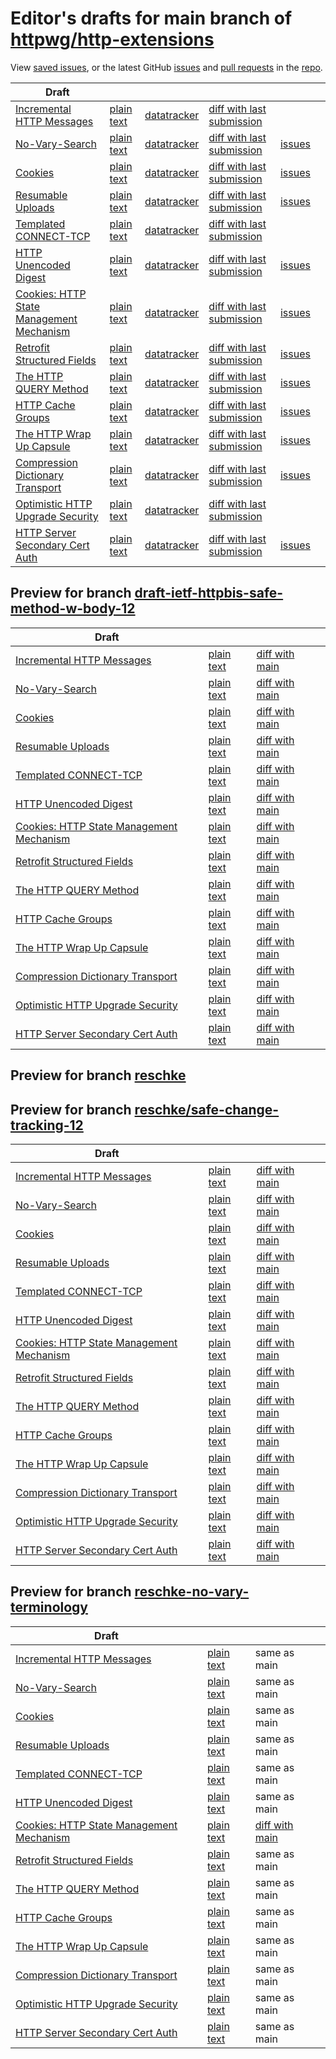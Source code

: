 # Editor's drafts for main branch of [httpwg/http-extensions](https://github.com/httpwg/http-extensions)

View [saved issues](issues.html), or the latest GitHub [issues](https://github.com/httpwg/http-extensions/issues) and [pull requests](https://github.com/httpwg/http-extensions/pulls) in the [repo](https://github.com/httpwg/http-extensions).

| Draft |     |     |     |     |     |
| ----- | --- | --- | --- | --- | --- |
| [Incremental HTTP Messages](./draft-ietf-httpbis-incremental.html "Incremental HTTP Messages (HTML)") | [plain text](./draft-ietf-httpbis-incremental.txt "Incremental HTTP Messages (Text)") | [datatracker](https://datatracker.ietf.org/doc/draft-ietf-httpbis-incremental "Datatracker for draft-ietf-httpbis-incremental") | [diff with last submission](https://author-tools.ietf.org/api/iddiff?doc_1=draft-ietf-httpbis-incremental&url_2=https://httpwg.github.io/http-extensions/draft-ietf-httpbis-incremental.txt) |  |
| [No-Vary-Search](./draft-ietf-httpbis-no-vary-search.html "The No-Vary-Search HTTP Response Header Field (HTML)") | [plain text](./draft-ietf-httpbis-no-vary-search.txt "The No-Vary-Search HTTP Response Header Field (Text)") | [datatracker](https://datatracker.ietf.org/doc/draft-ietf-httpbis-no-vary-search "Datatracker for draft-ietf-httpbis-no-vary-search") | [diff with last submission](https://author-tools.ietf.org/api/iddiff?doc_1=draft-ietf-httpbis-no-vary-search&url_2=https://httpwg.github.io/http-extensions/draft-ietf-httpbis-no-vary-search.txt) | [issues](https://github.com/httpwg/http-extensions/labels/no-vary-search) |
| [Cookies](./draft-ietf-httpbis-layered-cookies.html "Cookies: HTTP State Management Mechanism (HTML)") | [plain text](./draft-ietf-httpbis-layered-cookies.txt "Cookies: HTTP State Management Mechanism (Text)") | [datatracker](https://datatracker.ietf.org/doc/draft-ietf-httpbis-layered-cookies "Datatracker for draft-ietf-httpbis-layered-cookies") | [diff with last submission](https://author-tools.ietf.org/api/iddiff?doc_1=draft-ietf-httpbis-layered-cookies&url_2=https://httpwg.github.io/http-extensions/draft-ietf-httpbis-layered-cookies.txt) | [issues](https://github.com/httpwg/http-extensions/labels/cookies) |
| [Resumable Uploads](./draft-ietf-httpbis-resumable-upload.html "Resumable Uploads for HTTP (HTML)") | [plain text](./draft-ietf-httpbis-resumable-upload.txt "Resumable Uploads for HTTP (Text)") | [datatracker](https://datatracker.ietf.org/doc/draft-ietf-httpbis-resumable-upload "Datatracker for draft-ietf-httpbis-resumable-upload") | [diff with last submission](https://author-tools.ietf.org/api/iddiff?doc_1=draft-ietf-httpbis-resumable-upload&url_2=https://httpwg.github.io/http-extensions/draft-ietf-httpbis-resumable-upload.txt) | [issues](https://github.com/httpwg/http-extensions/labels/resumable-upload) |
| [Templated CONNECT-TCP](./draft-ietf-httpbis-connect-tcp.html "Template-Driven HTTP CONNECT Proxying for TCP (HTML)") | [plain text](./draft-ietf-httpbis-connect-tcp.txt "Template-Driven HTTP CONNECT Proxying for TCP (Text)") | [datatracker](https://datatracker.ietf.org/doc/draft-ietf-httpbis-connect-tcp "Datatracker for draft-ietf-httpbis-connect-tcp") | [diff with last submission](https://author-tools.ietf.org/api/iddiff?doc_1=draft-ietf-httpbis-connect-tcp&url_2=https://httpwg.github.io/http-extensions/draft-ietf-httpbis-connect-tcp.txt) |  |
| [HTTP Unencoded Digest](./draft-ietf-httpbis-unencoded-digest.html "HTTP Unencoded Digest (HTML)") | [plain text](./draft-ietf-httpbis-unencoded-digest.txt "HTTP Unencoded Digest (Text)") | [datatracker](https://datatracker.ietf.org/doc/draft-ietf-httpbis-unencoded-digest "Datatracker for draft-ietf-httpbis-unencoded-digest") | [diff with last submission](https://author-tools.ietf.org/api/iddiff?doc_1=draft-ietf-httpbis-unencoded-digest&url_2=https://httpwg.github.io/http-extensions/draft-ietf-httpbis-unencoded-digest.txt) | [issues](https://github.com/httpwg/http-extensions/labels/unencoded-digest) |
| [Cookies: HTTP State Management Mechanism](./draft-ietf-httpbis-rfc6265bis.html "Cookies: HTTP State Management Mechanism (HTML)") | [plain text](./draft-ietf-httpbis-rfc6265bis.txt "Cookies: HTTP State Management Mechanism (Text)") | [datatracker](https://datatracker.ietf.org/doc/draft-ietf-httpbis-rfc6265bis "Datatracker for draft-ietf-httpbis-rfc6265bis") | [diff with last submission](https://author-tools.ietf.org/api/iddiff?doc_1=draft-ietf-httpbis-rfc6265bis&url_2=https://httpwg.github.io/http-extensions/draft-ietf-httpbis-rfc6265bis.txt) | [issues](https://github.com/httpwg/http-extensions/labels/6265bis) |
| [Retrofit Structured Fields](./draft-ietf-httpbis-retrofit.html "Retrofit Structured Fields for HTTP (HTML)") | [plain text](./draft-ietf-httpbis-retrofit.txt "Retrofit Structured Fields for HTTP (Text)") | [datatracker](https://datatracker.ietf.org/doc/draft-ietf-httpbis-retrofit "Datatracker for draft-ietf-httpbis-retrofit") | [diff with last submission](https://author-tools.ietf.org/api/iddiff?doc_1=draft-ietf-httpbis-retrofit&url_2=https://httpwg.github.io/http-extensions/draft-ietf-httpbis-retrofit.txt) | [issues](https://github.com/httpwg/http-extensions/labels/retrofit) |
| [The HTTP QUERY Method](./draft-ietf-httpbis-safe-method-w-body.html "The HTTP QUERY Method (HTML)") | [plain text](./draft-ietf-httpbis-safe-method-w-body.txt "The HTTP QUERY Method (Text)") | [datatracker](https://datatracker.ietf.org/doc/draft-ietf-httpbis-safe-method-w-body "Datatracker for draft-ietf-httpbis-safe-method-w-body") | [diff with last submission](https://author-tools.ietf.org/api/iddiff?doc_1=draft-ietf-httpbis-safe-method-w-body&url_2=https://httpwg.github.io/http-extensions/draft-ietf-httpbis-safe-method-w-body.txt) | [issues](https://github.com/httpwg/http-extensions/labels/query-method) |
| [HTTP Cache Groups](./draft-ietf-httpbis-cache-groups.html "HTTP Cache Groups (HTML)") | [plain text](./draft-ietf-httpbis-cache-groups.txt "HTTP Cache Groups (Text)") | [datatracker](https://datatracker.ietf.org/doc/draft-ietf-httpbis-cache-groups "Datatracker for draft-ietf-httpbis-cache-groups") | [diff with last submission](https://author-tools.ietf.org/api/iddiff?doc_1=draft-ietf-httpbis-cache-groups&url_2=https://httpwg.github.io/http-extensions/draft-ietf-httpbis-cache-groups.txt) | [issues](https://github.com/httpwg/http-extensions/labels/cache-groups) |
| [The HTTP Wrap Up Capsule](./draft-ietf-httpbis-wrap-up.html "The HTTP Wrap Up Capsule (HTML)") | [plain text](./draft-ietf-httpbis-wrap-up.txt "The HTTP Wrap Up Capsule (Text)") | [datatracker](https://datatracker.ietf.org/doc/draft-ietf-httpbis-wrap-up "Datatracker for draft-ietf-httpbis-wrap-up") | [diff with last submission](https://author-tools.ietf.org/api/iddiff?doc_1=draft-ietf-httpbis-wrap-up&url_2=https://httpwg.github.io/http-extensions/draft-ietf-httpbis-wrap-up.txt) | [issues](https://github.com/httpwg/http-extensions/labels/wrap-up) |
| [Compression Dictionary Transport](./draft-ietf-httpbis-compression-dictionary.html "Compression Dictionary Transport (HTML)") | [plain text](./draft-ietf-httpbis-compression-dictionary.txt "Compression Dictionary Transport (Text)") | [datatracker](https://datatracker.ietf.org/doc/draft-ietf-httpbis-compression-dictionary "Datatracker for draft-ietf-httpbis-compression-dictionary") | [diff with last submission](https://author-tools.ietf.org/api/iddiff?doc_1=draft-ietf-httpbis-compression-dictionary&url_2=https://httpwg.github.io/http-extensions/draft-ietf-httpbis-compression-dictionary.txt) | [issues](https://github.com/httpwg/http-extensions/labels/compression-dictionary) |
| [Optimistic HTTP Upgrade Security](./draft-ietf-httpbis-optimistic-upgrade.html "Security Considerations for Optimistic Protocol Transitions in HTTP/1.1 (HTML)") | [plain text](./draft-ietf-httpbis-optimistic-upgrade.txt "Security Considerations for Optimistic Protocol Transitions in HTTP/1.1 (Text)") | [datatracker](https://datatracker.ietf.org/doc/draft-ietf-httpbis-optimistic-upgrade "Datatracker for draft-ietf-httpbis-optimistic-upgrade") | [diff with last submission](https://author-tools.ietf.org/api/iddiff?doc_1=draft-ietf-httpbis-optimistic-upgrade&url_2=https://httpwg.github.io/http-extensions/draft-ietf-httpbis-optimistic-upgrade.txt) |  |
| [HTTP Server Secondary Cert Auth](./draft-ietf-httpbis-secondary-server-certs.html "Secondary Certificate Authentication of HTTP Servers (HTML)") | [plain text](./draft-ietf-httpbis-secondary-server-certs.txt "Secondary Certificate Authentication of HTTP Servers (Text)") | [datatracker](https://datatracker.ietf.org/doc/draft-ietf-httpbis-secondary-server-certs "Datatracker for draft-ietf-httpbis-secondary-server-certs") | [diff with last submission](https://author-tools.ietf.org/api/iddiff?doc_1=draft-ietf-httpbis-secondary-server-certs&url_2=https://httpwg.github.io/http-extensions/draft-ietf-httpbis-secondary-server-certs.txt) | [issues](https://github.com/httpwg/http-extensions/labels/secondary-server-certs) |

## Preview for branch [draft-ietf-httpbis-safe-method-w-body-12](draft-ietf-httpbis-safe-method-w-body-12)

| Draft |     |     |     |
| ----- | --- | --- | --- |
| [Incremental HTTP Messages](draft-ietf-httpbis-safe-method-w-body-12/draft-ietf-httpbis-incremental.html "Incremental HTTP Messages (HTML)") | [plain text](draft-ietf-httpbis-safe-method-w-body-12/draft-ietf-httpbis-incremental.txt "Incremental HTTP Messages (Text)") | [diff with main](https://author-tools.ietf.org/api/iddiff?url_1=https://httpwg.github.io/http-extensions/draft-ietf-httpbis-incremental.txt&url_2=https://httpwg.github.io/http-extensions/draft-ietf-httpbis-safe-method-w-body-12/draft-ietf-httpbis-incremental.txt) |
| [No-Vary-Search](draft-ietf-httpbis-safe-method-w-body-12/draft-ietf-httpbis-no-vary-search.html "The No-Vary-Search HTTP Response Header Field (HTML)") | [plain text](draft-ietf-httpbis-safe-method-w-body-12/draft-ietf-httpbis-no-vary-search.txt "The No-Vary-Search HTTP Response Header Field (Text)") | [diff with main](https://author-tools.ietf.org/api/iddiff?url_1=https://httpwg.github.io/http-extensions/draft-ietf-httpbis-no-vary-search.txt&url_2=https://httpwg.github.io/http-extensions/draft-ietf-httpbis-safe-method-w-body-12/draft-ietf-httpbis-no-vary-search.txt) |
| [Cookies](draft-ietf-httpbis-safe-method-w-body-12/draft-ietf-httpbis-layered-cookies.html "Cookies: HTTP State Management Mechanism (HTML)") | [plain text](draft-ietf-httpbis-safe-method-w-body-12/draft-ietf-httpbis-layered-cookies.txt "Cookies: HTTP State Management Mechanism (Text)") | [diff with main](https://author-tools.ietf.org/api/iddiff?url_1=https://httpwg.github.io/http-extensions/draft-ietf-httpbis-layered-cookies.txt&url_2=https://httpwg.github.io/http-extensions/draft-ietf-httpbis-safe-method-w-body-12/draft-ietf-httpbis-layered-cookies.txt) |
| [Resumable Uploads](draft-ietf-httpbis-safe-method-w-body-12/draft-ietf-httpbis-resumable-upload.html "Resumable Uploads for HTTP (HTML)") | [plain text](draft-ietf-httpbis-safe-method-w-body-12/draft-ietf-httpbis-resumable-upload.txt "Resumable Uploads for HTTP (Text)") | [diff with main](https://author-tools.ietf.org/api/iddiff?url_1=https://httpwg.github.io/http-extensions/draft-ietf-httpbis-resumable-upload.txt&url_2=https://httpwg.github.io/http-extensions/draft-ietf-httpbis-safe-method-w-body-12/draft-ietf-httpbis-resumable-upload.txt) |
| [Templated CONNECT-TCP](draft-ietf-httpbis-safe-method-w-body-12/draft-ietf-httpbis-connect-tcp.html "Template-Driven HTTP CONNECT Proxying for TCP (HTML)") | [plain text](draft-ietf-httpbis-safe-method-w-body-12/draft-ietf-httpbis-connect-tcp.txt "Template-Driven HTTP CONNECT Proxying for TCP (Text)") | [diff with main](https://author-tools.ietf.org/api/iddiff?url_1=https://httpwg.github.io/http-extensions/draft-ietf-httpbis-connect-tcp.txt&url_2=https://httpwg.github.io/http-extensions/draft-ietf-httpbis-safe-method-w-body-12/draft-ietf-httpbis-connect-tcp.txt) |
| [HTTP Unencoded Digest](draft-ietf-httpbis-safe-method-w-body-12/draft-ietf-httpbis-unencoded-digest.html "HTTP Unencoded Digest (HTML)") | [plain text](draft-ietf-httpbis-safe-method-w-body-12/draft-ietf-httpbis-unencoded-digest.txt "HTTP Unencoded Digest (Text)") | [diff with main](https://author-tools.ietf.org/api/iddiff?url_1=https://httpwg.github.io/http-extensions/draft-ietf-httpbis-unencoded-digest.txt&url_2=https://httpwg.github.io/http-extensions/draft-ietf-httpbis-safe-method-w-body-12/draft-ietf-httpbis-unencoded-digest.txt) |
| [Cookies: HTTP State Management Mechanism](draft-ietf-httpbis-safe-method-w-body-12/draft-ietf-httpbis-rfc6265bis.html "Cookies: HTTP State Management Mechanism (HTML)") | [plain text](draft-ietf-httpbis-safe-method-w-body-12/draft-ietf-httpbis-rfc6265bis.txt "Cookies: HTTP State Management Mechanism (Text)") | [diff with main](https://author-tools.ietf.org/api/iddiff?url_1=https://httpwg.github.io/http-extensions/draft-ietf-httpbis-rfc6265bis.txt&url_2=https://httpwg.github.io/http-extensions/draft-ietf-httpbis-safe-method-w-body-12/draft-ietf-httpbis-rfc6265bis.txt) |
| [Retrofit Structured Fields](draft-ietf-httpbis-safe-method-w-body-12/draft-ietf-httpbis-retrofit.html "Retrofit Structured Fields for HTTP (HTML)") | [plain text](draft-ietf-httpbis-safe-method-w-body-12/draft-ietf-httpbis-retrofit.txt "Retrofit Structured Fields for HTTP (Text)") | [diff with main](https://author-tools.ietf.org/api/iddiff?url_1=https://httpwg.github.io/http-extensions/draft-ietf-httpbis-retrofit.txt&url_2=https://httpwg.github.io/http-extensions/draft-ietf-httpbis-safe-method-w-body-12/draft-ietf-httpbis-retrofit.txt) |
| [The HTTP QUERY Method](draft-ietf-httpbis-safe-method-w-body-12/draft-ietf-httpbis-safe-method-w-body.html "The HTTP QUERY Method (HTML)") | [plain text](draft-ietf-httpbis-safe-method-w-body-12/draft-ietf-httpbis-safe-method-w-body.txt "The HTTP QUERY Method (Text)") | [diff with main](https://author-tools.ietf.org/api/iddiff?url_1=https://httpwg.github.io/http-extensions/draft-ietf-httpbis-safe-method-w-body.txt&url_2=https://httpwg.github.io/http-extensions/draft-ietf-httpbis-safe-method-w-body-12/draft-ietf-httpbis-safe-method-w-body.txt) |
| [HTTP Cache Groups](draft-ietf-httpbis-safe-method-w-body-12/draft-ietf-httpbis-cache-groups.html "HTTP Cache Groups (HTML)") | [plain text](draft-ietf-httpbis-safe-method-w-body-12/draft-ietf-httpbis-cache-groups.txt "HTTP Cache Groups (Text)") | [diff with main](https://author-tools.ietf.org/api/iddiff?url_1=https://httpwg.github.io/http-extensions/draft-ietf-httpbis-cache-groups.txt&url_2=https://httpwg.github.io/http-extensions/draft-ietf-httpbis-safe-method-w-body-12/draft-ietf-httpbis-cache-groups.txt) |
| [The HTTP Wrap Up Capsule](draft-ietf-httpbis-safe-method-w-body-12/draft-ietf-httpbis-wrap-up.html "The HTTP Wrap Up Capsule (HTML)") | [plain text](draft-ietf-httpbis-safe-method-w-body-12/draft-ietf-httpbis-wrap-up.txt "The HTTP Wrap Up Capsule (Text)") | [diff with main](https://author-tools.ietf.org/api/iddiff?url_1=https://httpwg.github.io/http-extensions/draft-ietf-httpbis-wrap-up.txt&url_2=https://httpwg.github.io/http-extensions/draft-ietf-httpbis-safe-method-w-body-12/draft-ietf-httpbis-wrap-up.txt) |
| [Compression Dictionary Transport](draft-ietf-httpbis-safe-method-w-body-12/draft-ietf-httpbis-compression-dictionary.html "Compression Dictionary Transport (HTML)") | [plain text](draft-ietf-httpbis-safe-method-w-body-12/draft-ietf-httpbis-compression-dictionary.txt "Compression Dictionary Transport (Text)") | [diff with main](https://author-tools.ietf.org/api/iddiff?url_1=https://httpwg.github.io/http-extensions/draft-ietf-httpbis-compression-dictionary.txt&url_2=https://httpwg.github.io/http-extensions/draft-ietf-httpbis-safe-method-w-body-12/draft-ietf-httpbis-compression-dictionary.txt) |
| [Optimistic HTTP Upgrade Security](draft-ietf-httpbis-safe-method-w-body-12/draft-ietf-httpbis-optimistic-upgrade.html "Security Considerations for Optimistic Protocol Transitions in HTTP/1.1 (HTML)") | [plain text](draft-ietf-httpbis-safe-method-w-body-12/draft-ietf-httpbis-optimistic-upgrade.txt "Security Considerations for Optimistic Protocol Transitions in HTTP/1.1 (Text)") | [diff with main](https://author-tools.ietf.org/api/iddiff?url_1=https://httpwg.github.io/http-extensions/draft-ietf-httpbis-optimistic-upgrade.txt&url_2=https://httpwg.github.io/http-extensions/draft-ietf-httpbis-safe-method-w-body-12/draft-ietf-httpbis-optimistic-upgrade.txt) |
| [HTTP Server Secondary Cert Auth](draft-ietf-httpbis-safe-method-w-body-12/draft-ietf-httpbis-secondary-server-certs.html "Secondary Certificate Authentication of HTTP Servers (HTML)") | [plain text](draft-ietf-httpbis-safe-method-w-body-12/draft-ietf-httpbis-secondary-server-certs.txt "Secondary Certificate Authentication of HTTP Servers (Text)") | [diff with main](https://author-tools.ietf.org/api/iddiff?url_1=https://httpwg.github.io/http-extensions/draft-ietf-httpbis-secondary-server-certs.txt&url_2=https://httpwg.github.io/http-extensions/draft-ietf-httpbis-safe-method-w-body-12/draft-ietf-httpbis-secondary-server-certs.txt) |

## Preview for branch [reschke](reschke)

## Preview for branch [reschke/safe-change-tracking-12](reschke/safe-change-tracking-12)

| Draft |     |     |     |
| ----- | --- | --- | --- |
| [Incremental HTTP Messages](reschke/safe-change-tracking-12/draft-ietf-httpbis-incremental.html "Incremental HTTP Messages (HTML)") | [plain text](reschke/safe-change-tracking-12/draft-ietf-httpbis-incremental.txt "Incremental HTTP Messages (Text)") | [diff with main](https://author-tools.ietf.org/api/iddiff?url_1=https://httpwg.github.io/http-extensions/draft-ietf-httpbis-incremental.txt&url_2=https://httpwg.github.io/http-extensions/reschke/safe-change-tracking-12/draft-ietf-httpbis-incremental.txt) |
| [No-Vary-Search](reschke/safe-change-tracking-12/draft-ietf-httpbis-no-vary-search.html "The No-Vary-Search HTTP Response Header Field (HTML)") | [plain text](reschke/safe-change-tracking-12/draft-ietf-httpbis-no-vary-search.txt "The No-Vary-Search HTTP Response Header Field (Text)") | [diff with main](https://author-tools.ietf.org/api/iddiff?url_1=https://httpwg.github.io/http-extensions/draft-ietf-httpbis-no-vary-search.txt&url_2=https://httpwg.github.io/http-extensions/reschke/safe-change-tracking-12/draft-ietf-httpbis-no-vary-search.txt) |
| [Cookies](reschke/safe-change-tracking-12/draft-ietf-httpbis-layered-cookies.html "Cookies: HTTP State Management Mechanism (HTML)") | [plain text](reschke/safe-change-tracking-12/draft-ietf-httpbis-layered-cookies.txt "Cookies: HTTP State Management Mechanism (Text)") | [diff with main](https://author-tools.ietf.org/api/iddiff?url_1=https://httpwg.github.io/http-extensions/draft-ietf-httpbis-layered-cookies.txt&url_2=https://httpwg.github.io/http-extensions/reschke/safe-change-tracking-12/draft-ietf-httpbis-layered-cookies.txt) |
| [Resumable Uploads](reschke/safe-change-tracking-12/draft-ietf-httpbis-resumable-upload.html "Resumable Uploads for HTTP (HTML)") | [plain text](reschke/safe-change-tracking-12/draft-ietf-httpbis-resumable-upload.txt "Resumable Uploads for HTTP (Text)") | [diff with main](https://author-tools.ietf.org/api/iddiff?url_1=https://httpwg.github.io/http-extensions/draft-ietf-httpbis-resumable-upload.txt&url_2=https://httpwg.github.io/http-extensions/reschke/safe-change-tracking-12/draft-ietf-httpbis-resumable-upload.txt) |
| [Templated CONNECT-TCP](reschke/safe-change-tracking-12/draft-ietf-httpbis-connect-tcp.html "Template-Driven HTTP CONNECT Proxying for TCP (HTML)") | [plain text](reschke/safe-change-tracking-12/draft-ietf-httpbis-connect-tcp.txt "Template-Driven HTTP CONNECT Proxying for TCP (Text)") | [diff with main](https://author-tools.ietf.org/api/iddiff?url_1=https://httpwg.github.io/http-extensions/draft-ietf-httpbis-connect-tcp.txt&url_2=https://httpwg.github.io/http-extensions/reschke/safe-change-tracking-12/draft-ietf-httpbis-connect-tcp.txt) |
| [HTTP Unencoded Digest](reschke/safe-change-tracking-12/draft-ietf-httpbis-unencoded-digest.html "HTTP Unencoded Digest (HTML)") | [plain text](reschke/safe-change-tracking-12/draft-ietf-httpbis-unencoded-digest.txt "HTTP Unencoded Digest (Text)") | [diff with main](https://author-tools.ietf.org/api/iddiff?url_1=https://httpwg.github.io/http-extensions/draft-ietf-httpbis-unencoded-digest.txt&url_2=https://httpwg.github.io/http-extensions/reschke/safe-change-tracking-12/draft-ietf-httpbis-unencoded-digest.txt) |
| [Cookies: HTTP State Management Mechanism](reschke/safe-change-tracking-12/draft-ietf-httpbis-rfc6265bis.html "Cookies: HTTP State Management Mechanism (HTML)") | [plain text](reschke/safe-change-tracking-12/draft-ietf-httpbis-rfc6265bis.txt "Cookies: HTTP State Management Mechanism (Text)") | [diff with main](https://author-tools.ietf.org/api/iddiff?url_1=https://httpwg.github.io/http-extensions/draft-ietf-httpbis-rfc6265bis.txt&url_2=https://httpwg.github.io/http-extensions/reschke/safe-change-tracking-12/draft-ietf-httpbis-rfc6265bis.txt) |
| [Retrofit Structured Fields](reschke/safe-change-tracking-12/draft-ietf-httpbis-retrofit.html "Retrofit Structured Fields for HTTP (HTML)") | [plain text](reschke/safe-change-tracking-12/draft-ietf-httpbis-retrofit.txt "Retrofit Structured Fields for HTTP (Text)") | [diff with main](https://author-tools.ietf.org/api/iddiff?url_1=https://httpwg.github.io/http-extensions/draft-ietf-httpbis-retrofit.txt&url_2=https://httpwg.github.io/http-extensions/reschke/safe-change-tracking-12/draft-ietf-httpbis-retrofit.txt) |
| [The HTTP QUERY Method](reschke/safe-change-tracking-12/draft-ietf-httpbis-safe-method-w-body.html "The HTTP QUERY Method (HTML)") | [plain text](reschke/safe-change-tracking-12/draft-ietf-httpbis-safe-method-w-body.txt "The HTTP QUERY Method (Text)") | [diff with main](https://author-tools.ietf.org/api/iddiff?url_1=https://httpwg.github.io/http-extensions/draft-ietf-httpbis-safe-method-w-body.txt&url_2=https://httpwg.github.io/http-extensions/reschke/safe-change-tracking-12/draft-ietf-httpbis-safe-method-w-body.txt) |
| [HTTP Cache Groups](reschke/safe-change-tracking-12/draft-ietf-httpbis-cache-groups.html "HTTP Cache Groups (HTML)") | [plain text](reschke/safe-change-tracking-12/draft-ietf-httpbis-cache-groups.txt "HTTP Cache Groups (Text)") | [diff with main](https://author-tools.ietf.org/api/iddiff?url_1=https://httpwg.github.io/http-extensions/draft-ietf-httpbis-cache-groups.txt&url_2=https://httpwg.github.io/http-extensions/reschke/safe-change-tracking-12/draft-ietf-httpbis-cache-groups.txt) |
| [The HTTP Wrap Up Capsule](reschke/safe-change-tracking-12/draft-ietf-httpbis-wrap-up.html "The HTTP Wrap Up Capsule (HTML)") | [plain text](reschke/safe-change-tracking-12/draft-ietf-httpbis-wrap-up.txt "The HTTP Wrap Up Capsule (Text)") | [diff with main](https://author-tools.ietf.org/api/iddiff?url_1=https://httpwg.github.io/http-extensions/draft-ietf-httpbis-wrap-up.txt&url_2=https://httpwg.github.io/http-extensions/reschke/safe-change-tracking-12/draft-ietf-httpbis-wrap-up.txt) |
| [Compression Dictionary Transport](reschke/safe-change-tracking-12/draft-ietf-httpbis-compression-dictionary.html "Compression Dictionary Transport (HTML)") | [plain text](reschke/safe-change-tracking-12/draft-ietf-httpbis-compression-dictionary.txt "Compression Dictionary Transport (Text)") | [diff with main](https://author-tools.ietf.org/api/iddiff?url_1=https://httpwg.github.io/http-extensions/draft-ietf-httpbis-compression-dictionary.txt&url_2=https://httpwg.github.io/http-extensions/reschke/safe-change-tracking-12/draft-ietf-httpbis-compression-dictionary.txt) |
| [Optimistic HTTP Upgrade Security](reschke/safe-change-tracking-12/draft-ietf-httpbis-optimistic-upgrade.html "Security Considerations for Optimistic Protocol Transitions in HTTP/1.1 (HTML)") | [plain text](reschke/safe-change-tracking-12/draft-ietf-httpbis-optimistic-upgrade.txt "Security Considerations for Optimistic Protocol Transitions in HTTP/1.1 (Text)") | [diff with main](https://author-tools.ietf.org/api/iddiff?url_1=https://httpwg.github.io/http-extensions/draft-ietf-httpbis-optimistic-upgrade.txt&url_2=https://httpwg.github.io/http-extensions/reschke/safe-change-tracking-12/draft-ietf-httpbis-optimistic-upgrade.txt) |
| [HTTP Server Secondary Cert Auth](reschke/safe-change-tracking-12/draft-ietf-httpbis-secondary-server-certs.html "Secondary Certificate Authentication of HTTP Servers (HTML)") | [plain text](reschke/safe-change-tracking-12/draft-ietf-httpbis-secondary-server-certs.txt "Secondary Certificate Authentication of HTTP Servers (Text)") | [diff with main](https://author-tools.ietf.org/api/iddiff?url_1=https://httpwg.github.io/http-extensions/draft-ietf-httpbis-secondary-server-certs.txt&url_2=https://httpwg.github.io/http-extensions/reschke/safe-change-tracking-12/draft-ietf-httpbis-secondary-server-certs.txt) |

## Preview for branch [reschke-no-vary-terminology](reschke-no-vary-terminology)

| Draft |     |     |     |
| ----- | --- | --- | --- |
| [Incremental HTTP Messages](reschke-no-vary-terminology/draft-ietf-httpbis-incremental.html "Incremental HTTP Messages (HTML)") | [plain text](reschke-no-vary-terminology/draft-ietf-httpbis-incremental.txt "Incremental HTTP Messages (Text)") | same as main |
| [No-Vary-Search](reschke-no-vary-terminology/draft-ietf-httpbis-no-vary-search.html "The No-Vary-Search HTTP Response Header Field (HTML)") | [plain text](reschke-no-vary-terminology/draft-ietf-httpbis-no-vary-search.txt "The No-Vary-Search HTTP Response Header Field (Text)") | same as main |
| [Cookies](reschke-no-vary-terminology/draft-ietf-httpbis-layered-cookies.html "Cookies: HTTP State Management Mechanism (HTML)") | [plain text](reschke-no-vary-terminology/draft-ietf-httpbis-layered-cookies.txt "Cookies: HTTP State Management Mechanism (Text)") | same as main |
| [Resumable Uploads](reschke-no-vary-terminology/draft-ietf-httpbis-resumable-upload.html "Resumable Uploads for HTTP (HTML)") | [plain text](reschke-no-vary-terminology/draft-ietf-httpbis-resumable-upload.txt "Resumable Uploads for HTTP (Text)") | same as main |
| [Templated CONNECT-TCP](reschke-no-vary-terminology/draft-ietf-httpbis-connect-tcp.html "Template-Driven HTTP CONNECT Proxying for TCP (HTML)") | [plain text](reschke-no-vary-terminology/draft-ietf-httpbis-connect-tcp.txt "Template-Driven HTTP CONNECT Proxying for TCP (Text)") | same as main |
| [HTTP Unencoded Digest](reschke-no-vary-terminology/draft-ietf-httpbis-unencoded-digest.html "HTTP Unencoded Digest (HTML)") | [plain text](reschke-no-vary-terminology/draft-ietf-httpbis-unencoded-digest.txt "HTTP Unencoded Digest (Text)") | same as main |
| [Cookies: HTTP State Management Mechanism](reschke-no-vary-terminology/draft-ietf-httpbis-rfc6265bis.html "Cookies: HTTP State Management Mechanism (HTML)") | [plain text](reschke-no-vary-terminology/draft-ietf-httpbis-rfc6265bis.txt "Cookies: HTTP State Management Mechanism (Text)") | [diff with main](https://author-tools.ietf.org/api/iddiff?url_1=https://httpwg.github.io/http-extensions/draft-ietf-httpbis-rfc6265bis.txt&url_2=https://httpwg.github.io/http-extensions/reschke-no-vary-terminology/draft-ietf-httpbis-rfc6265bis.txt) |
| [Retrofit Structured Fields](reschke-no-vary-terminology/draft-ietf-httpbis-retrofit.html "Retrofit Structured Fields for HTTP (HTML)") | [plain text](reschke-no-vary-terminology/draft-ietf-httpbis-retrofit.txt "Retrofit Structured Fields for HTTP (Text)") | same as main |
| [The HTTP QUERY Method](reschke-no-vary-terminology/draft-ietf-httpbis-safe-method-w-body.html "The HTTP QUERY Method (HTML)") | [plain text](reschke-no-vary-terminology/draft-ietf-httpbis-safe-method-w-body.txt "The HTTP QUERY Method (Text)") | same as main |
| [HTTP Cache Groups](reschke-no-vary-terminology/draft-ietf-httpbis-cache-groups.html "HTTP Cache Groups (HTML)") | [plain text](reschke-no-vary-terminology/draft-ietf-httpbis-cache-groups.txt "HTTP Cache Groups (Text)") | same as main |
| [The HTTP Wrap Up Capsule](reschke-no-vary-terminology/draft-ietf-httpbis-wrap-up.html "The HTTP Wrap Up Capsule (HTML)") | [plain text](reschke-no-vary-terminology/draft-ietf-httpbis-wrap-up.txt "The HTTP Wrap Up Capsule (Text)") | same as main |
| [Compression Dictionary Transport](reschke-no-vary-terminology/draft-ietf-httpbis-compression-dictionary.html "Compression Dictionary Transport (HTML)") | [plain text](reschke-no-vary-terminology/draft-ietf-httpbis-compression-dictionary.txt "Compression Dictionary Transport (Text)") | same as main |
| [Optimistic HTTP Upgrade Security](reschke-no-vary-terminology/draft-ietf-httpbis-optimistic-upgrade.html "Security Considerations for Optimistic Protocol Transitions in HTTP/1.1 (HTML)") | [plain text](reschke-no-vary-terminology/draft-ietf-httpbis-optimistic-upgrade.txt "Security Considerations for Optimistic Protocol Transitions in HTTP/1.1 (Text)") | same as main |
| [HTTP Server Secondary Cert Auth](reschke-no-vary-terminology/draft-ietf-httpbis-secondary-server-certs.html "Secondary Certificate Authentication of HTTP Servers (HTML)") | [plain text](reschke-no-vary-terminology/draft-ietf-httpbis-secondary-server-certs.txt "Secondary Certificate Authentication of HTTP Servers (Text)") | same as main |

